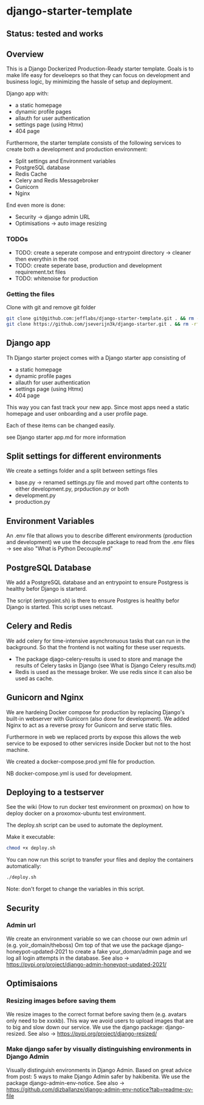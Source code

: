# django-starter-template

## Status: tested and works

## Overview

This is a Django Dockerized Production-Ready starter template. Goals is to make life easy for develoeprs so that they can focus on development and business logic, by minimizing the hassle of setup and deployment.

Django app with:

* a static homepage
* dynamic profile pages
* allauth for user authentication
* settings page (using Htmx)
* 404 page

Furthermore, the starter template consists of the following services to create both a development and production environment:

* Split settings and Environment variables
* PostgreSQL database
* Redis Cache
* Celery and Redis Messagebroker
* Gunicorn
* Nginx
  
End even more is done:

* Security -> django admin URL
* Optimisations -> auto image resizing


### TODOs

* TODO: create a seperate compose and entrypoint directory -> cleaner then everythin in the root
* TODO: create seperate base, production and development requirement.txt files
* TODO: whitenoise for production

### Getting the files

Clone with git and remove git folder

```bash
git clone git@github.com:jefflabs/django-starter-template.git . && rm -rf .git
git clone https://github.com/jseverijn3k/django-starter.git . && rm -rf .git
```

## Django app

Th Django starter project comes with a Django starter app consisting of

* a static homepage
* dynamic profile pages
* allauth for user authentication
* settings page (using Htmx)
* 404 page

This way you can fast track your new app. Since most apps need a static homepage and user onboarding and a user profile page.

Each of these items can be changed easily.

see Django starter app.md for more information

## Split settings for different environments

We create a settings folder and a split between settings files

* base.py -> renamed settings.py file and moved part ofthe contents to either development.py, prpduction.py or both
* development.py
* production.py

## Environment Variables

An .env file that allows you to describe different environments (production and development)
we use the decouple package to read from the .env files -> see also "What is Python Decouple.md"

## PostgreSQL Database

We add a PostgreSQL database and an entrypoint to ensure Postgress is healthy befor Django is starterd.

The script (entrypoint.sh) is there to ensure Postgres is healthy befor Django is started. This script uses netcast.

## Celery and Redis

We add celery for time-intensive asynchronuous tasks that can run in the background. So that the frontend is not waiting for these user requests.

* The package djago-celery-results is used to store and manage the results of Celery tasks in Django (see What is Django Celery results.md)
* Redis is used as the message broker. We use redis since it can also be used as cache.

## Gunicorn and Nginx

We are hardeing Docker compose for production by replacing Django's built-in webserver with Gunicorn (also done for development). We added Nginx to act as a reverse proxy for Gunicorn and serve static files.

Furthermore in web we replaced prorts by expose this allows the web service to be exposed to other servicres inside Docker but not to the host machine.

We created a docker-compose.prod.yml file for production.

NB docker-compose.yml is used for development.

## Deploying to a testserver

See the wiki (How to run docker test environment on proxmox)
on how to deploy docker on a proxomox-ubuntu test environment.

The deploy.sh script can be used to automate the deployment.

Make it executable:

```bash
chmod +x deploy.sh
```

You can now run this script to transfer your files and deploy the containers automatically:

```bash
./deploy.sh
```

Note: don't forget to change the variables in this script.

## Security

### Admin url

We create an environment variable so we can choose our own admin url (e.g. yoir_domain/theboss)
Om top of that we use the package django-honeypot-updated-2021 to create a fake your_doman/admin page and we log all login attempts in the database. See also ->  https://pypi.org/project/django-admin-honeypot-updated-2021/

## Optimisaions

### Resizing images before saving them

We resize images to the correct format before saving them (e.g. avatars only need to be xxxkb). This way we avoid users to upload images that are to big and slow down our service. We use the django package: django-resized. See also -> https://pypi.org/project/django-resized/

### Make django safer by visually distinguishing environments in Django Admin

Visually distinguish environments in Django Admin. Based on great advice from post: 5 ways to make Django Admin safer by hakibenita.
We use the package django-admin-env-notice. See also -> https://github.com/dizballanze/django-admin-env-notice?tab=readme-ov-file